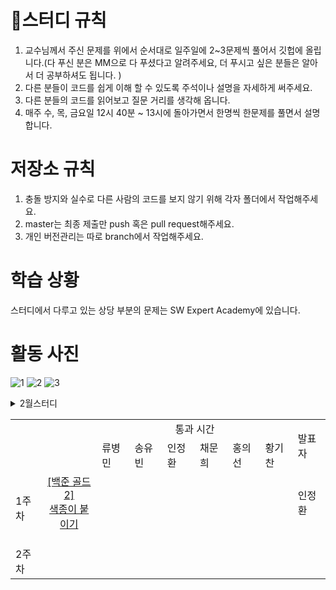 # 🎯스터디 규칙
1. 교수님께서 주신 문제를 위에서 순서대로 일주일에 2~3문제씩 풀어서 깃헙에 올립니다.(다 푸신 분은 MM으로 다 푸셨다고 알려주세요, 더 푸시고 싶은 분들은 알아서 더 공부하셔도 됩니다. )
2. 다른 분들이 코드를 쉽게 이해 할 수 있도록 주석이나 설명을 자세하게 써주세요.
3. 다른 분들의 코드를 읽어보고 질문 거리를 생각해 옵니다.
4. 매주 수, 목, 금요일 12시 40분 ~ 13시에 돌아가면서 한명씩 한문제를 풀면서 설명합니다.

# 저장소 규칙
1. 충돌 방지와 실수로 다른 사람의 코드를 보지 않기 위해 각자 폴더에서 작업해주세요.
2. master는 최종 제출만 push 혹은 pull request해주세요.
3. 개인 버전관리는 따로 branch에서 작업해주세요.

# 학습 상황
스터디에서 다루고 있는 상당 부분의 문제는 SW Expert Academy에 있습니다.

# 활동 사진
![1](https://user-images.githubusercontent.com/99806622/221754948-18c37d88-9864-4f1d-af6e-58d00cbaed9c.jpg)
![2](https://user-images.githubusercontent.com/99806622/221754949-84a38674-d590-4bb7-9c34-8ad90c138129.jpg)
![3](https://user-images.githubusercontent.com/99806622/221754953-579db712-3e0b-407a-827d-9d527d0e84fa.jpg)



<details>
<summary>2월스터디</summary>
<div markdown="1">       



<table>
<!-- 목차 -->
  <tr>
    <td rowspan="2" colspan="2"></td>
    <td colspan="6" align="center">통과 시간</td>
    <td rowspan="2">발표자</td>
  </tr>

  

<!-- 목차 -->
  <tr>
    <td>류병민</td>
    <td>송유빈</td>
    <td>인정환</td>
    <td>채문희</td>
    <td>홍의선</td>
    <td>황기찬</td>
  </tr>
  
  
  
<!-- 1주차 -->
  <tr>
    <td rowspan="2">1주차</td>
    <td align="center"> <a href="https://swexpertacademy.com/main/code/problem/problemDetail.do?contestProbId=AV4suNtaXFEDFAUf">[SWEA 1767]<br> 프로세서 연결하기</a></td>
    <td align="right">18ms</td>
    <td align="right">94ms</td>
    <td align="right">1,120ms</td>
    <td align="right"></td>
    <td align="right">227ms</td>
    <td align="right">1,272ms</td>
    <td></td>
  </tr>
  <tr>
    <td align="center"> <a href="https://swexpertacademy.com/main/code/problem/problemDetail.do?contestProbId=AV5PoOKKAPIDFAUq">[SWEA 1949]<br> 등산로 조성</a> </td>
    <td align="right">11ms</td>
    <td align="right">12ms</td>
    <td align="right">14ms</td>
    <td align="right">14ms</td>
    <td align="right">7ms</td>
    <td align="right">59ms</td>
    <td></td>
  </tr>
  
  
<!-- 2주차 -->
  <tr>
    <td rowspan="3">2주차</td>
    <td align="center"> <a href="https://swexpertacademy.com/main/code/problem/problemDetail.do?contestProbId=AV5PpFQaAQMDFAUq">[SWEA 1952]<br> 수영장</a></td>
    <td align="right">13ms</td>
    <td align="right">13ms</td>
    <td align="right">75ms</td>
    <td align="right">9ms</td>
    <td align="right">12ms</td>
    <td align="right">13ms</td>
    <td>채문희</td>
  </tr>
  <tr>
    <td align="center"> <a href="https://swexpertacademy.com/main/code/problem/problemDetail.do?contestProbId=AV5PpLlKAQ4DFAUq">[SWEA 1953]<br> 탈주범 검거</a> </td>
    <td align="right">24ms</td>
    <td align="right">19ms</td>
    <td align="right">19ms</td>
    <td align="right">19ms</td>
    <td align="right">18ms</td>
    <td align="right">28ms</td>
    <td>송유빈</td>
  </tr>
  <tr>
    <td align="center"> <a href="https://swexpertacademy.com/main/code/problem/problemDetail.do?contestProbId=AV5V4A46AdIDFAWu">[SWEA 2115] <br>벌꿀채취</a> </td>
    <td align="right">6ms</td>
    <td align="right">27ms</td>
    <td align="right">185 ms</td>
    <td align="right">6ms</td>
    <td align="right">65ms</td>
    <td align="right">100ms</td>
    <td>홍의선</td>
  </tr>
  
<!-- 3주차 -->
  <tr>
    <td rowspan="3">3주차</td>
    <td align="center"> <a href="https://swexpertacademy.com/main/code/problem/problemDetail.do?contestProbId=AV5V61LqAf8DFAWu">[SWEA 2117]<br> 홈 방범 서비스</a></td>
    <td align="right">312ms</td>
    <td align="right">512ms</td>
    <td align="right">284ms</td>
    <td align="right">430ms</td>
    <td align="right">729ms</td>
    <td align="right">290ms</td>
    <td>인정환</td>
  </tr>
  <tr>
    <td align="center"> <a href="https://swexpertacademy.com/main/code/problem/problemDetail.do?contestProbId=AV597vbqAH0DFAVl&">[SWEA 2382]<br> 미생물 격리</a></td>
    <td align="right">3,820ms</td>
    <td align="right">431ms</td>
    <td align="right">1,292 ms</td>
    <td align="right">315ms</td>
    <td align="right">164ms</td>
    <td align="right">425ms</td>
    <td>황기찬</td>
  </tr>
  <tr>
    <td align="center"> <a href="https://swexpertacademy.com/main/code/problem/problemDetail.do?contestProbId=AV5-BEE6AK0DFAVl">[SWEA 2383] <br>점심 식사시간</a> </td>
    <td align="right">19ms</td>
    <td align="right">20ms</td>
    <td align="right">18ms</td>
    <td align="right">13ms</td>
    <td align="right">17ms</td>
    <td align="right">38ms</td>
    <td>류병민</td>
  </tr>
<!-- 4주차 -->
  <tr>
    <td rowspan="3">4주차</td>
    <td align="center"> <a href="https://swexpertacademy.com/main/code/problem/problemDetail.do?contestProbId=AV6c6bgaIuoDFAXy">[SWEA 2477]<br> 차량 정비소</a></td>
    <td align="right">49ms</td>
    <td align="right"></td>
    <td align="right">957ms</td>
    <td align="right"></td>
    <td align="right">23ms</td>
    <td align="right">33ms</td>
    <td>채문희</td>
  </tr>
  <tr>
    <td align="center"> <a href="https://pro.mincoding.co.kr/enterprise/contest/ssafy_9/275/problem/A%ED%98%95_%EA%B8%B0%EC%B6%9C2">[pro] <br>주식 거래</a> </td>
    <td align="right">1ms</td>
    <td align="right">1ms</td>
    <td align="right">1ms</td>
    <td align="right">1ms</td>
    <td align="right">1ms</td>
    <td align="right">1ms</td>
    <td>송유빈</td>
  </tr>
    <tr>
    <td align="center"> <a href="https://pro.mincoding.co.kr/enterprise/contest/ssafy_9/275/problem/A%ED%98%95_%EA%B8%B0%EC%B6%9C3">[pro] <br>지역구 나누기</a> </td>
    <td align="right">2ms</td>
    <td align="right">1ms</td>
    <td align="right">1ms</td>
    <td align="right"></td>
    <td align="right">1ms</td>
    <td align="right">0ms</td>
    <td>홍의선</td>
  </tr>
  </table>
</div>
</details>
  

<table>
<!-- 목차 -->
  <tr>
    <td rowspan="2" colspan="2"></td>
    <td colspan="6" align="center">통과 시간</td>
    <td rowspan="2">발표자</td>
  </tr>

  

<!-- 목차 -->
  <tr>
    <td>류병민</td>
    <td>송유빈</td>
    <td>인정환</td>
    <td>채문희</td>
    <td>홍의선</td>
    <td>황기찬</td>
  </tr>
  
    
<!-- 1주차 -->
  <tr>
    <td rowspan="4">1주차</td>
    <td align="center"> <a href="https://www.acmicpc.net/problem/17136">[백준 골드2]<br> 색종이 붙이기</a> </td>
    <td align="right"></td>
    <td align="right"></td>
    <td align="right"></td>
    <td align="right"></td>
    <td align="right"></td>
    <td align="right"></td>
    <td>인정환</td>
  </tr>
  <tr>
    <td></td>
    <td align="right"></td>
    <td align="right"></td>
    <td align="right"></td>
    <td align="right"></td>
    <td align="right"></td>
    <td align="right"></td>
    <td></td>
  </tr>
    <tr>
    <td></td>
    <td align="right"></td>
    <td align="right"></td>
    <td align="right"></td>
    <td align="right"></td>
    <td align="right"></td>
    <td align="right"></td>
    <td></td>
  </tr> 
    <tr>
    <td></td>
    <td align="right"></td>
    <td align="right"></td>
    <td align="right"></td>
    <td align="right"></td>
    <td align="right"></td>
    <td align="right"></td>
    <td></td>
  </tr>

<!-- 2주차 -->
  <tr>
    <td rowspan="5">2주차</td>
    <td></td>
    <td align="right"></td>
    <td align="right"></td>
    <td align="right"></td>
    <td align="right"></td>
    <td align="right"></td>
    <td align="right"></td>
    <td></td>
  </tr>
  <tr>
    <td></td>
    <td align="right"></td>
    <td align="right"></td>
    <td align="right"></td>
    <td align="right"></td>
    <td align="right"></td>
    <td align="right"></td>
    <td></td>
  </tr>
    <tr>
    <td></td>
    <td align="right"></td>
    <td align="right"></td>
    <td align="right"></td>
    <td align="right"></td>
    <td align="right"></td>
    <td align="right"></td>
    <td></td>
  </tr> 
    <tr>
    <td></td>
    <td align="right"></td>
    <td align="right"></td>
    <td align="right"></td>
    <td align="right"></td>
    <td align="right"></td>
    <td align="right"></td>
    <td></td>
  </tr>
  <tr>
    <td></td>
    <td align="right"></td>
    <td align="right"></td>
    <td align="right"></td>
    <td align="right"></td>
    <td align="right"></td>
    <td align="right"></td>
    <td></td>
  </tr>
 
</table>

